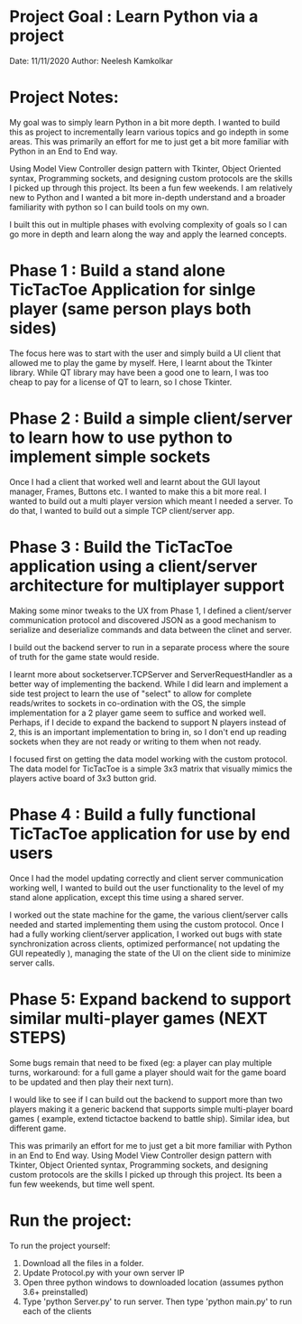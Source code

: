 Project Goal : Learn Python via a project
============
Date: 11/11/2020
Author: Neelesh Kamkolkar

Project Notes: 
==============
My goal was to simply learn Python in a bit more depth. I wanted to build this as project to incrementally learn various topics and go indepth in some areas. This was primarily an effort for me to just get a bit more familiar with Python in an End to End way. 

Using Model View Controller design pattern with Tkinter, Object Oriented syntax, Programming sockets, and designing custom protocols are the skills I picked up through this project. Its been a fun few weekends. I am relatively new to Python and I wanted a bit more in-depth understand and a broader familiarity with python so I can build tools on my own.

I built this out in multiple phases with evolving complexity of goals so I can go more in depth and learn along the way and apply the learned concepts.  

 Phase 1 : Build a stand alone TicTacToe Application for sinlge player (same person plays both sides) 
=========

The focus here was to start with the user and simply build a UI client that allowed me to play the game by myself. Here, I learnt about the Tkinter library. While QT library may have been a good one to learn, I was too cheap to pay for a license of QT to learn, so I chose Tkinter. 

 Phase 2 : Build a simple client/server to learn how to use python to implement simple sockets 
=========

Once I had a client that worked well and learnt about the GUI layout manager, Frames, Buttons etc. I wanted to make this a bit more real. I wanted to build out a multi player version which meant I needed a server. To do that, I wanted to build out a simple TCP client/server app.

 Phase 3 : Build the TicTacToe application using a client/server architecture for multiplayer support
=========

Making some minor tweaks to the UX from Phase 1, I defined a client/server communication protocol and discovered JSON as a good mechanism to serialize and deserialize commands and data between the clinet and server. 

I build out the backend server to run in a separate process where the soure of truth for the game state would reside. 

I learnt more about socketserver.TCPServer and ServerRequestHandler as a better way of implementing the backend. While I did learn and implement a side test project to learn the use of "select" to allow for complete reads/writes to sockets in co-ordination with the OS, the simple implementation for a 2 player game seem to suffice and worked well. Perhaps, if I decide to expand the backend to support N players instead of 2, this is an important implementation to bring in, so I don't end up reading sockets when they are not ready or writing to them when not ready. 

I focused first on getting the data model working with the custom protocol. The data model for TicTacToe is a simple 3x3 matrix that visually mimics the players active board of 3x3 button grid. 

 Phase 4 : Build a fully functional TicTacToe application for use by end users
=========

Once I had the model updating correctly and client server communication working well, I wanted to build out the user functionality to the level of my stand alone application, except this time using a shared server. 

I worked out the state machine for the game, the various client/server calls needed and started implementing them using the custom protocol. Once I had a fully working client/server application, I worked out bugs with state synchronization across clients, optimized performance( not updating the GUI repeatedly ), managing the state of the UI on the client side to minimize server calls. 

Phase 5: Expand backend to support similar multi-player games  (NEXT STEPS)
========
Some bugs remain that need to be fixed (eg: a player can play multiple turns, workaround: for a full game a player should wait for the game board to be updated and then play their next turn).  

I would like to see if I can build out the backend to support more than two players making it a generic backend that supports simple multi-player board games ( example, extend tictactoe backend to battle ship). Similar idea, but different game.

This was primarily an effort for me to just get a bit more familiar with Python in an End to End way. Using Model View Controller design pattern with Tkinter, Object Oriented syntax, Programming sockets, and designing custom protocols are the skills I picked up through this project. Its been a fun few weekends, but time well spent. 

Run the project:
================
To run the project yourself: 
1. Download all the files in a folder. 
2. Update Protocol.py with your own server IP
3. Open three python windows to downloaded location (assumes python 3.6+ preinstalled)
4. Type 'python Server.py' to run server. Then type 'python main.py' to run each of the clients


